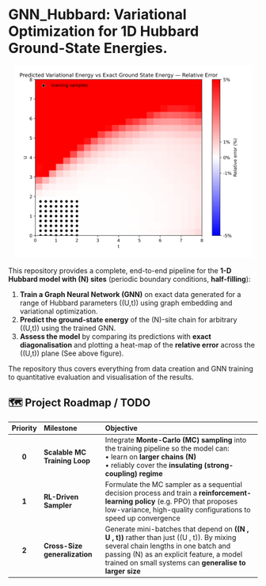 # GNN_Hubbard: Variational Optimization for 1D Hubbard Ground-State Energies.
<p align="center">
  <img src="figures/Figure_1.svg" width="480"
       alt="Relative-error heat-map of GNN vs exact diagonalization"/>
</p>

This repository provides a complete, end-to-end pipeline for the **1-D Hubbard model with \(N\) sites** (periodic boundary conditions, **half-filling**):

1. **Train a Graph Neural Network (GNN)** on exact data generated for a range of Hubbard parameters \((U,t)\) using graph embedding and variational optimization.
2. **Predict the ground-state energy** of the \(N\)-site chain for arbitrary \((U,t)\) using the trained GNN.
3. **Assess the model** by comparing its predictions with **exact diagonalisation** and plotting a heat-map of the **relative error** across the \((U,t)\) plane (See above figure).

The repository thus covers everything from data creation and GNN training to quantitative evaluation and visualisation of the results.

## 🗺️ Project Roadmap / TODO
| Priority | Milestone | Objective |
|:--:|:--|:--|
| **0** | **Scalable MC Training Loop** | Integrate **Monte-Carlo (MC) sampling** into the training pipeline so the model can: <br>• learn on **larger chains \(N\)** <br>• reliably cover the **insulating (strong-coupling) regime** |
| **1** | **RL-Driven Sampler** | Formulate the MC sampler as a sequential decision process and train a **reinforcement-learning policy** (e.g. PPO) that proposes low-variance, high-quality configurations to speed up convergence |
| **2** | **Cross-Size generalization** | Generate mini-batches that depend on **\((N , U , t)\)** rather than just \((U , t)\). By mixing several chain lengths in one batch and passing \(N\) as an explicit feature, a model trained on small systems can **generalise to larger size** |

